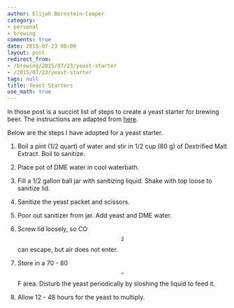 ```yaml
---
author: Elijah Bernstein-Cooper
category:
- personal
- brewing
comments: true
date: 2015-07-23 00:00
layout: post
redirect_from: 
- /brewing/2015/07/23/yeast-starter
- /2015/07/23/yeast-starter
tags: null
title: Yeast Starters
use_math: true
---
```


In those post is a succint list of steps to create a yeast starter for brewing beer. The
instructions are adapted from [here](http://www.howtobrew.com/section1/chapter6-5.html).

<!--more-->

Below are the steps I have adopted for a yeast starter.

1. Boil a pint (1/2 quart) of water and stir in 1/2 cup (80 g) of Dextrified
   Malt Extract. Boil to sanitize.

2. Place pot of DME water in cool waterbath.

2. Fill a 1/2 gallon ball jar with sanitizing liquid. Shake with top loose to
   sanitize lid.

3. Sanitize the yeast packet and scissors.

4. Poor out sanitizer from jar. Add yeast and DME water.

5. Screw lid loosely, so CO$$_2$$ can escape, but air does not enter.

6. Store in a 70 - 80 $$^\circ$$ F area. Disturb the yeast periodically by
   sloshing the liquid to feed it.

7. Allow 12 - 48 hours for the yeast to multiply.